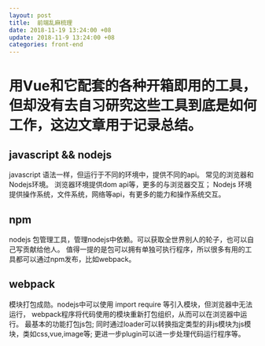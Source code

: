 ```yaml
---
layout: post
title: 	前端乱麻梳理
date: 2018-11-19 13:24:00 +08
update: 2018-11-9 13:24:00 +08
categories: front-end
---
```


# 用Vue和它配套的各种开箱即用的工具，但却没有去自习研究这些工具到底是如何工作，这边文章用于记录总结。

## javascript && nodejs
javascript 语法一样，但运行于不同的环境中，提供不同的api。
常见的浏览器和Nodejs环境。 浏览器环境提供dom api等，更多的与浏览器交互； Nodejs 环境提供操作系统，文件系统，网络等api，有更多的能力和操作系统交互。

## npm
nodejs 包管理工具，管理nodejs中依赖。可以获取全世界别人的轮子，也可以自己写贡献给他人。
值得一提的是包可以拥有单独可执行程序，所以很多有用的工具都可以通过npm发布，比如webpack。

## webpack
模块打包成勋。nodejs中可以使用 import require 等引入模块，但浏览器中无法运行， webpack程序将代码使用的模块重新打包组织，从而可以在浏览器中运行。
最基本的功能打包js包; 同时通过loader可以转换指定类型的非js模块为js模块，类如css,vue,image等; 更进一步plugin可以进一步处理代码运行程序等。
